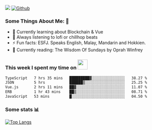 ![](https://visitor-badge.laobi.icu/badge?page_id=seanho96.seanho96)
[![Github](https://img.shields.io/github/followers/seanho96?label=Follow&style=social)](https://github.com/seanho96)

### Some Things About Me: 👋
- 🌱 Currently learning about Blockchain & Vue
- :musical_note: Always listening to lofi or chillhop beats
- :zap: Fun facts: ESFJ. Speaks English, Malay, Mandarin and Hokkien.
- :book: Currently reading: The Wisdom Of Sundays by Oprah Winfrey

### This week I spent my time on <img src="https://media.giphy.com/media/SvQzkTQb3ZwKcj1QTO/giphy.gif" width="32">

<!--START_SECTION:waka-->

```txt
TypeScript   7 hrs 35 mins   █████████▓░░░░░░░░░░░░░░░   38.27 %
JSON         5 hrs           ██████▒░░░░░░░░░░░░░░░░░░   25.25 %
Vue.js       2 hrs 11 mins   ██▓░░░░░░░░░░░░░░░░░░░░░░   11.07 %
ERB          1 hr 43 mins    ██▒░░░░░░░░░░░░░░░░░░░░░░   08.71 %
JavaScript   53 mins         █░░░░░░░░░░░░░░░░░░░░░░░░   04.50 %
```

<!--END_SECTION:waka-->

### Some stats 📊

[![Top Langs](https://github-readme-stats.vercel.app/api/top-langs/?username=seanho96&layout=compact&theme=graywhite)](https://github.com/anuraghazra/github-readme-stats)
<br/>
<!-- ![GitHub stats](https://github-readme-stats.vercel.app/api?username=seanho96&show_icons=true&theme=graywhite)-->

